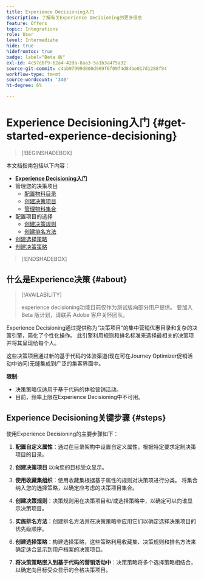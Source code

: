 ```yaml
---
title: Experience Decisioning入门
description: 了解有关Experience Decisioning的更多信息
feature: Offers
topic: Integrations
role: User
level: Intermediate
hide: true
hidefromtoc: true
badge: label="Beta 版"
exl-id: 4c57dbf9-b2a4-42da-8aa3-5a1b3a475a32
source-git-commit: c4ab97999d000d969f6f09f4d84be017d1288f94
workflow-type: tm+mt
source-wordcount: '340'
ht-degree: 6%

---
```


# Experience Decisioning入门 {#get-started-experience-decisioning}

>[!BEGINSHADEBOX]

本文档指南包括以下内容：

* **[Experience Decisioning入门](gs-experience-decisioning.md)**
* 管理您的决策项目
   * [配置物料目录](catalogs.md)
   * [创建决策项目](items.md)
   * [管理物料集合](collections.md)
* 配置项目的选择
   * [创建决策规则](rules.md)
   * [创建排名方法](ranking.md)
* [创建选择策略](selection-strategies.md)
* [创建决策策略](create-decision.md)

>[!ENDSHADEBOX]

## 什么是Experience决策 {#about}

>[!AVAILABILITY]
>
>experience decisioning功能目前仅作为测试版向部分用户提供。 要加入 Beta 版计划，请联系 Adobe 客户关怀团队。

Experience Decisioning通过提供称为“决策项目”的集中营销优惠目录和复杂的决策引擎，简化了个性化操作。 此引擎利用规则和排名标准来选择最相关的决策项并将其呈现给每个人。

这些决策项目通过新的基于代码的体验渠道(现在可在Journey Optimizer促销活动中访问)无缝集成到广泛的集客界面中。

**限制:**

* 决策策略仅适用于基于代码的体验营销活动。
* 目前，频率上限在Experience Decisioning中不可用。

## Experience Decisioning关键步骤 {#steps}

使用Experience Decisioning的主要步骤如下：

1. **配置自定义属性**：通过在目录架构中设置自定义属性，根据特定要求定制决策项目的目录。

1. **创建决策项目** 以向您的目标受众显示。

1. **使用收藏集组织**：使用收藏集根据基于属性的规则对决策项进行分类。 将集合纳入您的选择策略，以确定应考虑的决策项目集合。

1. **创建决策规则**：决策规则用在决策项目和/或选择策略中，以确定可以向谁显示决策项目。

1. **实施排名方法**：创建排名方法并在决策策略中应用它们以确定选择决策项目的优先级顺序。

1. **创建选择策略**：构建选择策略，这些策略利用收藏集、决策规则和排名方法来确定适合显示到用户档案的决策项目。

1. **将决策策略嵌入到基于代码的营销活动中**：决策策略将多个选择策略相结合，以确定向目标受众显示的合格决策项目。
